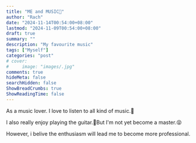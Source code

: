 ```yaml
---
title: "ME and MUSIC🎵"
author: "Rach"
date: "2024-11-14T00:54:00+08:00"
lastmod: "2024-11-09T00:54:00+08:00"
draft: true
summary: ""
description: "My favourite music"
tags: ["Myself"]
categories: "post"
# cover:
#     image: "images/.jpg"
comments: true
hideMeta: false
searchHidden: false
ShowBreadCrumbs: true
ShowReadingTime: false
--- 
```


As a music lover. I love to listen to all kind of music.🎵

I also really enjoy playing the guitar.🎸But I'm not yet become a master.😝

However, i belive the enthusiasm will lead me to become more professional.